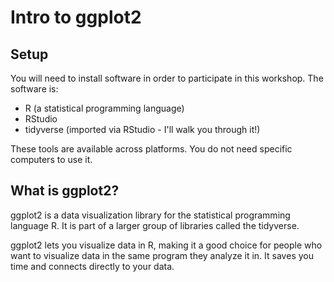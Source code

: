 # Intro to ggplot2

## Setup

You will need to install software in order to participate in this workshop. The software is:

- R (a statistical programming language)
- RStudio
- tidyverse (imported via RStudio - I'll walk you through it!)

These tools are available across platforms. You do not need specific computers to use it.

## What is ggplot2?

ggplot2 is a data visualization library for the statistical programming language R. It is part of a larger group of libraries called the tidyverse.

ggplot2 lets you visualize data in R, making it a good choice for people who want to visualize data in the same program they analyze it in. It saves you time and connects directly to your data.

